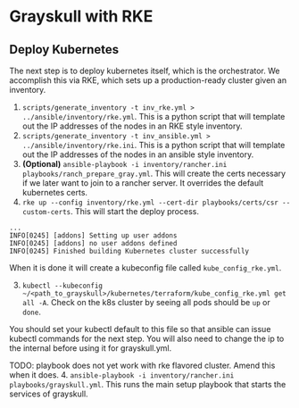 # Grayskull with RKE

## Deploy Kubernetes

The next step is to deploy kubernetes itself, which is the orchestrator. We accomplish this via RKE, which sets up a production-ready cluster given an inventory. 

1. `scripts/generate_inventory -t inv_rke.yml > ../ansible/inventory/rke.yml`. This is a python script that will template out the IP addresses of the nodes in an RKE style inventory.
2. `scripts/generate_inventory -t inv_ansible.yml > ../ansible/inventory/rke.ini`. This is a python script that will template out the IP addresses of the nodes in an ansible style inventory.
3. **(Optional)** `ansible-playbook -i inventory/rancher.ini playbooks/ranch_prepare_gray.yml`. This will create the certs necessary if we later want to join to a rancher server. It overrides the default kubernetes certs.
4. `rke up --config inventory/rke.yml --cert-dir playbooks/certs/csr --custom-certs`. This will start the deploy process.
```
...
INFO[0245] [addons] Setting up user addons              
INFO[0245] [addons] no user addons defined              
INFO[0245] Finished building Kubernetes cluster successfully 
```

When it is done it will create a kubeconfig file called `kube_config_rke.yml`.

3. `kubectl --kubeconfig ~/<path_to_grayskull>/kubernetes/terraform/kube_config_rke.yml get all -A`. Check on the k8s cluster by seeing all pods should be `up` or `done`. 

You should set your kubectl default to this file so that ansible can issue kubectl commands for the next step. You will also need to change the ip to the internal before using it for grayskull.yml.

TODO: playbook does not yet work with rke flavored cluster. Amend this when it does.
4. `ansible-playbook -i inventory/rancher.ini playbooks/grayskull.yml`. This runs the main setup playbook that starts the services of grayskull.
